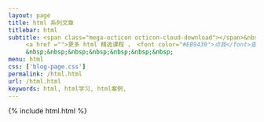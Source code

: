 ```yaml
---
layout: page
title: html 系列文章
titlebar: html
subtitle: <span class="mega-octicon octicon-cloud-download"></span>&nbsp;&nbsp;
     <a href ="">更多 html 精选课程 ， <font color="#EB9439">点我</font>查看！</a><br/>
     &nbsp;&nbsp;&nbsp;&nbsp;&nbsp;&nbsp;&nbsp;
menu: html
css: ['blog-page.css']
permalink: /html.html
url: /html.html
keywords: html, html学习, html案例,
---
```


{% include html.html %}